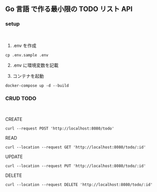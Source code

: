 ## Go 言語 で作る最小限の TODO リスト API

### **setup**

<br />

1. .env を作成

```
cp .env.sample .env
```

2. .env に環境変数を記載

3. コンテナを起動

```
docker-compose up -d --build
```

### **CRUD TODO**

<br />

CREATE

```
curl --request POST 'http://localhost:8080/todo'
```

READ

```
curl --location --request GET 'http://localhost:8080/todo/:id'
```

UPDATE

```
curl --location --request PUT 'http://localhost:8080/todo/:id'
```

DELETE

```
curl --location --request DELETE 'http://localhost:8080/todo/:id'
```
